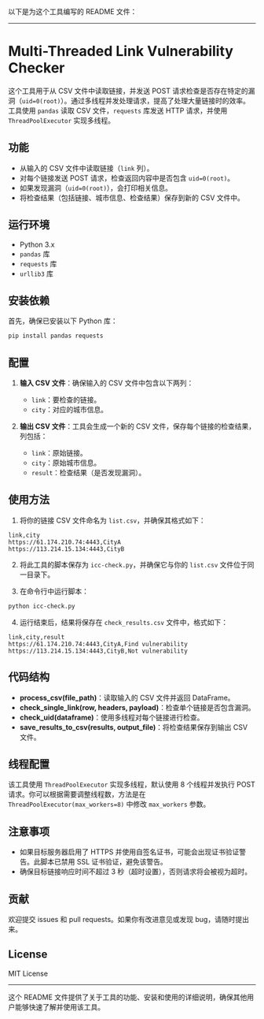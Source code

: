 以下是为这个工具编写的 README 文件：

---

# Multi-Threaded Link Vulnerability Checker

这个工具用于从 CSV 文件中读取链接，并发送 POST 请求检查是否存在特定的漏洞（`uid=0(root)`）。通过多线程并发处理请求，提高了处理大量链接时的效率。工具使用 `pandas` 读取 CSV 文件，`requests` 库发送 HTTP 请求，并使用 `ThreadPoolExecutor` 实现多线程。

## 功能

- 从输入的 CSV 文件中读取链接（`link` 列）。
- 对每个链接发送 POST 请求，检查返回内容中是否包含 `uid=0(root)`。
- 如果发现漏洞（`uid=0(root)`），会打印相关信息。
- 将检查结果（包括链接、城市信息、检查结果）保存到新的 CSV 文件中。

## 运行环境

- Python 3.x
- `pandas` 库
- `requests` 库
- `urllib3` 库

## 安装依赖

首先，确保已安装以下 Python 库：

```bash
pip install pandas requests
```

## 配置

1. **输入 CSV 文件**：确保输入的 CSV 文件中包含以下两列：
   - `link`：要检查的链接。
   - `city`：对应的城市信息。

2. **输出 CSV 文件**：工具会生成一个新的 CSV 文件，保存每个链接的检查结果，列包括：
   - `link`：原始链接。
   - `city`：原始城市信息。
   - `result`：检查结果（是否发现漏洞）。

## 使用方法

1. 将你的链接 CSV 文件命名为 `list.csv`，并确保其格式如下：

```csv
link,city
https://61.174.210.74:4443,CityA
https://113.214.15.134:4443,CityB
```

2. 将此工具的脚本保存为 `icc-check.py`，并确保它与你的 `list.csv` 文件位于同一目录下。

3. 在命令行中运行脚本：

```bash
python icc-check.py
```

4. 运行结束后，结果将保存在 `check_results.csv` 文件中，格式如下：

```csv
link,city,result
https://61.174.210.74:4443,CityA,Find vulnerability
https://113.214.15.134:4443,CityB,Not vulnerability
```

## 代码结构

- **process_csv(file_path)**：读取输入的 CSV 文件并返回 DataFrame。
- **check_single_link(row, headers, payload)**：检查单个链接是否包含漏洞。
- **check_uid(dataframe)**：使用多线程对每个链接进行检查。
- **save_results_to_csv(results, output_file)**：将检查结果保存到输出 CSV 文件。

## 线程配置

该工具使用 `ThreadPoolExecutor` 实现多线程，默认使用 8 个线程并发执行 POST 请求。你可以根据需要调整线程数，方法是在 `ThreadPoolExecutor(max_workers=8)` 中修改 `max_workers` 参数。

## 注意事项

- 如果目标服务器启用了 HTTPS 并使用自签名证书，可能会出现证书验证警告。此脚本已禁用 SSL 证书验证，避免该警告。
- 确保目标链接响应时间不超过 3 秒（超时设置），否则请求将会被视为超时。

## 贡献

欢迎提交 issues 和 pull requests。如果你有改进意见或发现 bug，请随时提出来。

## License

MIT License

---

这个 README 文件提供了关于工具的功能、安装和使用的详细说明，确保其他用户能够快速了解并使用该工具。
